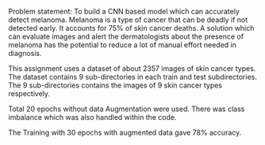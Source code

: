 Problem statement: To build a CNN based model which can accurately detect melanoma. 
Melanoma is a type of cancer that can be deadly if not detected early. It accounts for 75% of skin cancer deaths. 
A solution which can evaluate images and alert the dermatologists about the presence of melanoma has the potential to reduce a lot of 
manual effort needed in diagnosis.

This assignment uses a dataset of about 2357 images of skin cancer types. 
The dataset contains 9 sub-directories in each train and test subdirectories. 
The 9 sub-directories contains the images of 9 skin cancer types respectively.

Total 20 epochs without data Augmentation were used.
There was class imbalance which was also handled within the code.

The Training with 30 epochs with augmented data gave 78% accuracy.






